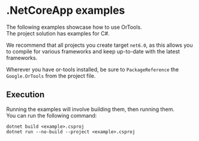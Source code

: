 # .NetCoreApp examples
The following examples showcase how to use OrTools.<br>
The project solution has examples for C#.

We recommend that all projects you create target `net6.0`,
as this allows you to compile for various frameworks and
keep up-to-date with the latest frameworks.

Wherever you have or-tools installed, be sure to `PackageReference` the `Google.OrTools`
from the project file.

## Execution
Running the examples will involve building them, then running them.<br>
You can run the following command:
```shell
dotnet build <example>.csproj
dotnet run --no-build --project <example>.csproj
```

